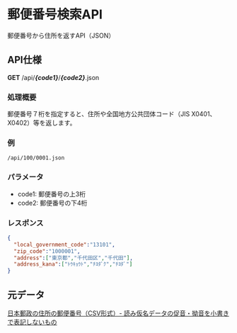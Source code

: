 # 郵便番号検索API
郵便番号から住所を返すAPI（JSON）

## API仕様

**GET** /api/***{code1}***/***{code2}***.json

### 処理概要
郵便番号７桁を指定すると、住所や全国地方公共団体コード（JIS X0401、X0402）等を返します。

### 例
```
/api/100/0001.json
```

### パラメータ
- code1: 郵便番号の上3桁
- code2: 郵便番号の下4桁

### レスポンス
```json
{
  "local_government_code":"13101",
  "zip_code":"1000001",
  "address":["東京都","千代田区","千代田"],
  "address_kana":["ﾄｳｷｮｳﾄ","ﾁﾖﾀﾞｸ","ﾁﾖﾀﾞ"]
}
```

## 元データ
[日本郵政の住所の郵便番号（CSV形式）- 読み仮名データの促音・拗音を小書きで表記しないもの](https://www.post.japanpost.jp/zipcode/dl/kogaki-zip.html)
